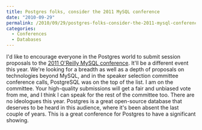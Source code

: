 ```yaml
---
title: Postgres folks, consider the 2011 MySQL conference
date: "2010-09-29"
permalink: /2010/09/29/postgres-folks-consider-the-2011-mysql-conference/
categories:
  - Conferences
  - Databases
---
```

I'd like to encourage everyone in the Postgres world to submit session proposals to the [2011 O'Reilly MySQL conference][1]. It'll be a different event this year. We're looking for a breadth as well as a depth of proposals on technologies beyond MySQL, and in the speaker selection committee conference calls, PostgreSQL was on the top of the list. I am on the committee. Your high-quality submissions will get a fair and unbiased vote from me, and I think I can speak for the rest of the committee too. There are no ideologues this year. Postgres is a great open-source database that deserves to be heard in this audience, where it's been absent the last couple of years. This is a great conference for Postgres to have a significant showing.

 [1]: http://en.oreilly.com/mysql2011/
